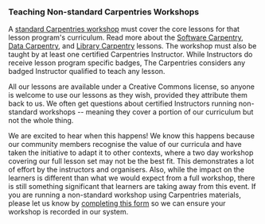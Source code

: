 ### Teaching Non-standard Carpentries Workshops

A [standard Carpentries workshop](https://carpentries.org/workshops/#workshop-core) must cover the core lessons for that lesson program's curriculum.  Read more about the [Software Carpentry](https://software-carpentry.org/lessons/), [Data Carpentry](https://datacarpentry.org/lessons/), and [Library Carpentry](https://librarycarpentry.org/lessons/) lessons.  The workshop must also be taught by at least one certified Carpentries Instructor.  While Instructors do receive lesson program specific badges, The Carpentries considers any badged Instructor qualified to teach any lesson.

 All our lessons are available under a Creative Commons license, so anyone is welcome to use our lessons as they wish, provided they attribute them back to us.  We often get questions about certified Instructors running non-standard workshops -- meaning they cover a portion of our curriculum but not the whole thing.

 We are excited to hear when this happens! We know this happens because our community members recognise the value of our curricula and have taken the initiative to adapt it to other contexts, where a two day workshop covering our full lesson set may not be the best fit. This demonstrates a lot of effort by the instructors and organisers. Also, while the impact on the learners is different than what we would expect from a full workshop, there is still something significant that learners are taking away from this event.  If you are running a non-standard workshop using Carpentries materials, please let us know by [completing this form](https://amy.carpentries.org/forms/self-organised/) so we can ensure your workshop is recorded in our system.
